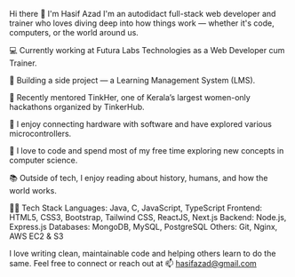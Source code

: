 Hi there 👋 I'm Hasif Azad
I'm an autodidact full-stack web developer and trainer who loves diving deep into how things work — whether it's code, computers, or the world around us.

💻 Currently working at Futura Labs Technologies as a Web Developer cum Trainer.

🚀 Building a side project — a Learning Management System (LMS).

🎯 Recently mentored TinkHer, one of Kerala’s largest women-only hackathons organized by TinkerHub.

🤖 I enjoy connecting hardware with software and have explored various microcontrollers.

🌱 I love to code and spend most of my free time exploring new concepts in computer science.

📚 Outside of tech, I enjoy reading about history, humans, and how the world works.

👨‍💻 Tech Stack
Languages: Java, C, JavaScript, TypeScript
Frontend: HTML5, CSS3, Bootstrap, Tailwind CSS, ReactJS, Next.js
Backend: Node.js, Express.js
Databases: MongoDB, MySQL, PostgreSQL
Others: Git, Nginx, AWS EC2 & S3

I love writing clean, maintainable code and helping others learn to do the same.
Feel free to connect or reach out at 📫 hasifazad@gmail.com
